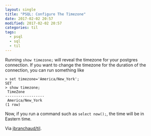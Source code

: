 ```yaml
---
layout: single
title: "PSQL: Configure The Timezone"
date: 2017-02-02 20:57
modified: 2017-02-02 20:57
categories: til
tags:
  - psql
  - sql
  - til
---
```


Running `show timezone;` will reveal the timezone for your postgres
connection. If you want to change the timezone for the duration of the
connection, you can run something like

```psql
> set timezone='America/New_York';
SET
> show timezone;
 TimeZone
------------------
 America/New_York
(1 row)
```

Now, if you run a command such as `select now();`, the time will be in
Eastern time.

Via [jbranchaud/til](https://github.com/jbranchaud/til).
